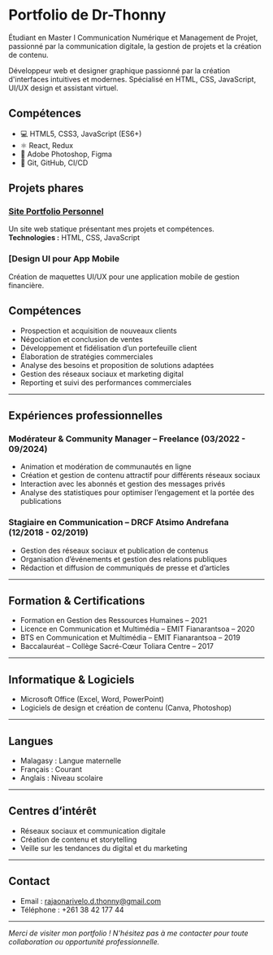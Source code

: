 # Portfolio de Dr-Thonny

Étudiant en Master I Communication Numérique et Management de Projet, passionné par la communication digitale, la gestion de projets et la création de contenu.

Développeur web et designer graphique passionné par la création d'interfaces intuitives et modernes. Spécialisé en HTML, CSS, JavaScript, UI/UX design et assistant virtuel.

## Compétences

- 💻 HTML5, CSS3, JavaScript (ES6+)
- ⚛️ React, Redux
- 🎨 Adobe Photoshop, Figma
- 🚀 Git, GitHub, CI/CD

## Projets phares

### [Site Portfolio Personnel](https://dr-thonny.github.io)  
Un site web statique présentant mes projets et compétences.  
**Technologies :** HTML, CSS, JavaScript


### [Design UI pour App Mobile 
Création de maquettes UI/UX pour une application mobile de gestion financière.


## Compétences

- Prospection et acquisition de nouveaux clients  
- Négociation et conclusion de ventes  
- Développement et fidélisation d’un portefeuille client  
- Élaboration de stratégies commerciales  
- Analyse des besoins et proposition de solutions adaptées  
- Gestion des réseaux sociaux et marketing digital  
- Reporting et suivi des performances commerciales  

---

## Expériences professionnelles

### Modérateur & Community Manager – Freelance (03/2022 - 09/2024)  
- Animation et modération de communautés en ligne  
- Création et gestion de contenu attractif pour différents réseaux sociaux  
- Interaction avec les abonnés et gestion des messages privés  
- Analyse des statistiques pour optimiser l’engagement et la portée des publications  

### Stagiaire en Communication – DRCF Atsimo Andrefana (12/2018 - 02/2019)  
- Gestion des réseaux sociaux et publication de contenus  
- Organisation d’événements et gestion des relations publiques  
- Rédaction et diffusion de communiqués de presse et d’articles  

---

## Formation & Certifications

- Formation en Gestion des Ressources Humaines – 2021  
- Licence en Communication et Multimédia – EMIT Fianarantsoa – 2020  
- BTS en Communication et Multimédia – EMIT Fianarantsoa – 2019  
- Baccalauréat – Collège Sacré-Cœur Toliara Centre – 2017  

---

## Informatique & Logiciels

- Microsoft Office (Excel, Word, PowerPoint)  
- Logiciels de design et création de contenu (Canva, Photoshop)  

---

## Langues

- Malagasy : Langue maternelle  
- Français : Courant  
- Anglais : Niveau scolaire  

---

## Centres d’intérêt

- Réseaux sociaux et communication digitale  
- Création de contenu et storytelling  
- Veille sur les tendances du digital et du marketing  

---

## Contact

- Email : rajaonarivelo.d.thonny@gmail.com  
- Téléphone : +261 38 42 177 44  

---

*Merci de visiter mon portfolio ! N’hésitez pas à me contacter pour toute collaboration ou opportunité professionnelle.*
